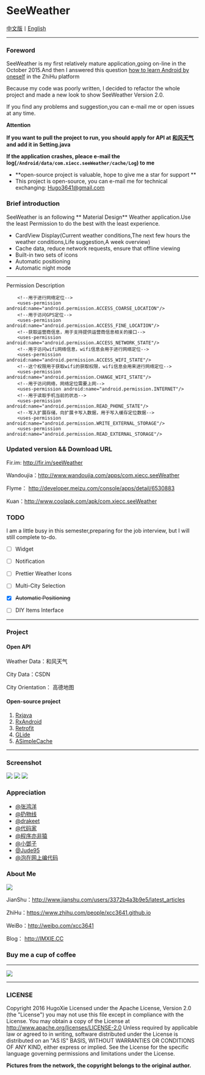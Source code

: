 # SeeWeather
[中文版](https://github.com/xcc3641/SeeWeather/blob/master/README.md)丨[English](https://github.com/xcc3641/SeeWeather/edit/master/README_EN.md)
- - -

### Foreword

SeeWeather is my first relatively mature application,going on-line in the October 2015.And then I answered this question [how to learn Android by oneself](https://www.zhihu.com/question/26417244/answer/70193822) in the ZhiHu platform

Because my code was poorly written, I decided to refactor the whole project and made a new look to show SeeWeather Version 2.0.

If you find any problems and suggestion,you can e-mail me or open issues at any time.

**Attention**

**If you want to pull the project to run, you should apply for API at [和风天气](http://www.heweather.com/) and add it in Setting.java**

**If the application crashes, pleace e-mail the log(`/Android/data/com.xiecc.seeWeather/cache/Log`) to me**

- **open-source project is valuable, hope to give me a star for support **
- This project is open-source, you can e-mail me for technical exchanging: Hugo3641@gmail.com

### Brief introduction
SeeWeather is an following ** Material Design** Weather application.Use	the least Permission to do the best with the least experience.

- CardView Display(Current weather conditions,The next few hours the weather conditions,Life suggestion,A week overview)
- Cache data, reduce network requests, ensure that offline viewing
- Built-in two sets of icons
- Automatic positioning
- Automatic night mode


- - -

Permission Description


```
    <!--用于进行网络定位-->
    <uses-permission android:name="android.permission.ACCESS_COARSE_LOCATION"/>
    <!--用于访问GPS定位-->
    <uses-permission android:name="android.permission.ACCESS_FINE_LOCATION"/>
    <!--获取运营商信息，用于支持提供运营商信息相关的接口-->
    <uses-permission android:name="android.permission.ACCESS_NETWORK_STATE"/>
    <!--用于访问wifi网络信息，wifi信息会用于进行网络定位-->
    <uses-permission android:name="android.permission.ACCESS_WIFI_STATE"/>
    <!--这个权限用于获取wifi的获取权限，wifi信息会用来进行网络定位-->
    <uses-permission android:name="android.permission.CHANGE_WIFI_STATE"/>
    <!--用于访问网络，网络定位需要上网-->
    <uses-permission android:name="android.permission.INTERNET"/>
    <!--用于读取手机当前的状态-->
    <uses-permission android:name="android.permission.READ_PHONE_STATE"/>
    <!--写入扩展存储，向扩展卡写入数据，用于写入缓存定位数据-->
    <uses-permission android:name="android.permission.WRITE_EXTERNAL_STORAGE"/>
    <uses-permission android:name="android.permission.READ_EXTERNAL_STORAGE"/>

```

### Updated version && Download URL

Fir.im: http://fir.im/seeWeather

Wandoujia：http://www.wandoujia.com/apps/com.xiecc.seeWeather

Flyme： http://developer.meizu.com/console/apps/detail/6530883

Kuan：http://www.coolapk.com/apk/com.xiecc.seeWeather


### TODO
I am a little busy in this semester,preparing for the job interview, but I will still complete to-do.
- [ ] Widget
- [ ] Notification
- [ ] Prettier Weather Icons
- [ ] Multi-City Selection
- [x] ~~Automatic Positioning~~
- [ ] DIY Items Interface


- - -

### Project
#### Open API

Weather Data：和风天气

City Data：CSDN

City Orientation： 高德地图

#### Open-source project
1. [Rxjava](https://github.com/ReactiveX/RxJava)
2. [RxAndroid](https://github.com/ReactiveX/RxAndroid)
3. [Retrofit](https://github.com/square/retrofit)
4. [GLide](https://github.com/bumptech/glide)
5. [ASimpleCache](https://github.com/yangfuhai/ASimpleCache)


- - -


### Screenshot
![](http://xcc3641.qiniudn.com/app-%E5%B0%B1%E7%9C%8B%E5%A4%A9%E6%B0%94-%E9%97%AA%E5%B1%8F.png)
![](http://xcc3641.qiniudn.com/app-%E5%B0%B1%E7%9C%8B%E5%A4%A9%E6%B0%94-%E7%99%BD%E5%A4%A9%E6%A8%A1%E5%BC%8F.png)
![](http://xcc3641.qiniudn.com/app-%E5%B0%B1%E7%9C%8B%E5%A4%A9%E6%B0%94-%E5%A4%9C%E6%99%9A%E6%A8%A1%E5%BC%8F.png)

### Appreciation
- [@张鸿洋](https://github.com/hongyangAndroid)
- [@扔物线](https://github.com/rengwuxian)
- [@drakeet](https://github.com/drakeet)
- [@代码家](https://github.com/daimajia)
- [@程序亦非猿](https://github.com/AlanCheen)
- [@小鄧子](https://github.com/SmartDengg)
- [@Jude95](https://github.com/Jude95)
- [@泡在网上编代码](http://weibo.com/u/2711441293?topnav=1&wvr=6&topsug=1&is_all=1)

### About Me

![](http://xcc3641.qiniudn.com/app-%E5%A4%B4%E5%83%8F-1.jpeg)
 
JianShu：http://www.jianshu.com/users/3372b4a3b9e5/latest_articles
 
ZhiHu：https://www.zhihu.com/people/xcc3641.github.io
 
WeiBo：http://weibo.com/xcc3641
 
Blog： http://IMXIE.CC

### Buy me a cup of coffee

_ _ _

![](http://xcc3641.qiniudn.com/app-%E6%94%AF%E4%BB%98%E5%AE%9D.jpg)
_ _ _

### LICENSE

Copyright 2016 HugoXie  Licensed under the Apache License, Version 2.0 (the \"License\")
        you may not use this file except in compliance with the License. You may obtain a copy of the License at http://www.apache.org/licenses/LICENSE-2.0
        Unless required by applicable law or agreed to in writing, software distributed under the License is distributed on an \"AS IS\" BASIS, WITHOUT WARRANTIES OR CONDITIONS OF ANY KIND, either express or implied. See the License for the specific language governing permissions and limitations under the License.

**Pictures from the network, the copyright belongs to the original author.**
